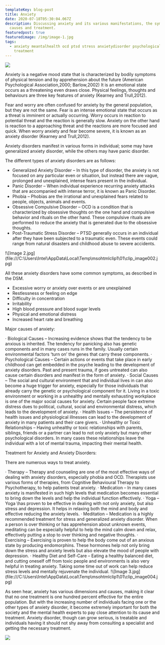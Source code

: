 ```yaml
---
templateKey: blog-post
title: Anxiety
date: 2020-07-18T05:30:04.067Z
description: Discussing anxiety and its various manifestations, the symptoms,
  causes and treatment.
featuredpost: true
featuredimage: /img/image-1.jpg
tags:
  - anxiety meantalhealth ocd ptsd stress anxietydisorder psychologicaldisorders
    treatment
---
```

<!--\\[if !mso]>
<style>
v\:* {behavior:url(#default#VML);}
o\:* {behavior:url(#default#VML);}
w\:* {behavior:url(#default#VML);}
.shape {behavior:url(#default#VML);}
</style>
<!\\[endif]-->

<!--\\[if gte mso 9]><xml>
 <w:WordDocument>
  <w:View>Normal</w:View>
  <w:Zoom>0</w:Zoom>
  <w:TrackMoves>false</w:TrackMoves>
  <w:TrackFormatting/>
  <w:PunctuationKerning/>
  <w:ValidateAgainstSchemas/>
  <w:SaveIfXMLInvalid>false</w:SaveIfXMLInvalid>
  <w:IgnoreMixedContent>false</w:IgnoreMixedContent>
  <w:AlwaysShowPlaceholderText>false</w:AlwaysShowPlaceholderText>
  <w:DoNotPromoteQF/>
  <w:LidThemeOther>EN-US</w:LidThemeOther>
  <w:LidThemeAsian>X-NONE</w:LidThemeAsian>
  <w:LidThemeComplexScript>X-NONE</w:LidThemeComplexScript>
  <w:Compatibility>
   <w:BreakWrappedTables/>
   <w:SnapToGridInCell/>
   <w:WrapTextWithPunct/>
   <w:UseAsianBreakRules/>
   <w:DontGrowAutofit/>
   <w:SplitPgBreakAndParaMark/>
   <w:DontVertAlignCellWithSp/>
   <w:DontBreakConstrainedForcedTables/>
   <w:DontVertAlignInTxbx/>
   <w:Word11KerningPairs/>
   <w:CachedColBalance/>
  </w:Compatibility>
  <m:mathPr>
   <m:mathFont m:val="Cambria Math"/>
   <m:brkBin m:val="before"/>
   <m:brkBinSub m:val="--"/>
   <m:smallFrac m:val="off"/>
   <m:dispDef/>
   <m:lMargin m:val="0"/>
   <m:rMargin m:val="0"/>
   <m:defJc m:val="centerGroup"/>
   <m:wrapIndent m:val="1440"/>
   <m:intLim m:val="subSup"/>
   <m:naryLim m:val="undOvr"/>
  </m:mathPr></w:WordDocument>
</xml><!\\[endif]-->

![](/img/image-2.jpg)

Anxiety is a negative mood state that is characterized by bodily symptoms of physical tension and by apprehension about the future (American Psychological Association,2000; Barlow,2002) It is an emotional state occurs as a threatening even draws close. Physical feelings, thoughts and behaviours are three key features of anxiety (Kearney and Trull,2012).

Fear and worry are often confused for anxiety by the general population, but they are not the same. Fear is an intense emotional state that occurs as a threat is imminent or actually occurring. Worry occurs in reaction to potential threat and the reaction is generally slow. Anxiety on the other hand is reaction to a approaching threat and the reactions are more focused and quick. When worry anxiety and fear become severe, it is known as an anxiety disorder (Kearney and Trull,2012).

Anxiety disorders manifest in various forms in individual; some may have generalized anxiety disorder, while the others may have panic disorder.

The different types of anxiety disorders are as follows:

* Generalized Anxiety Disorder – In this type of disorder, the anxiety is not focused on any particular even or situation, but instead there are vague, prolonged and unexplained, intense fears present in the individual.
* Panic Disorder – When individual experience recurring anxiety attacks that are accompanied with intense terror, it is known as Panic Disorder.
* Phobia – Phobias are the irrational and unexplained fears related to people, objects, animals and events.
* Obsessive Compulsive Disorder – OCD is a condition that is characterized by obsessive thoughts on the one hand and compulsive behavior and rituals on the other hand. These compulsive rituals are performed to reduce the anxiety that is generated due to the obsessive thoughts.
* Post-Traumatic Stress Disorder – PTSD generally occurs in an individual after they have been subjected to a traumatic even. These events could range from natural disasters and childhood abuse to severe accidents.

<!--\\[if gte vml 1]><v:shapetype id="_x0000_t75" coordsize="21600,21600"
 o:spt="75" o:preferrelative="t" path="m@4@5l@4@11@9@11@9@5xe" filled="f"
 stroked="f">
 <v:stroke joinstyle="miter"/>
 <v:formulas>
  <v:f eqn="if lineDrawn pixelLineWidth 0"/>
  <v:f eqn="sum @0 1 0"/>
  <v:f eqn="sum 0 0 @1"/>
  <v:f eqn="prod @2 1 2"/>
  <v:f eqn="prod @3 21600 pixelWidth"/>
  <v:f eqn="prod @3 21600 pixelHeight"/>
  <v:f eqn="sum @0 0 1"/>
  <v:f eqn="prod @6 1 2"/>
  <v:f eqn="prod @7 21600 pixelWidth"/>
  <v:f eqn="sum @8 21600 0"/>
  <v:f eqn="prod @7 21600 pixelHeight"/>
  <v:f eqn="sum @10 21600 0"/>
 </v:formulas>
 <v:path o:extrusionok="f" gradientshapeok="t" o:connecttype="rect"/>
 <o:lock v:ext="edit" aspectratio="t"/>
</v:shapetype><v:shape id="Picture_x0020_1" o:spid="_x0000_i1026" type="#_x0000_t75"
 alt="Image 2.jpg" style='width:381pt;height:415.5pt;visibility:visible;
 mso-wrap-style:square'>
 <v:imagedata src="file:///C:\Users\Intel\AppData\Local\Temp\msohtmlclip1\01\clip_image001.jpg"
  o:title="Image 2"/>
</v:shape><!\\[endif]--><!--\\[if !vml]-->!\[Image 2.jpg](file:///C:\Users\Intel\AppData\Local\Temp\msohtmlclip1\01\clip_image002.jpg)<!--\\[endif]-->

All these anxiety disorders have some common symptoms, as described in the DSM.

* Excessive worry or anxiety over events or are unexplained
* Restlessness or feeling on edge
* Difficulty in concentration
* Irritability
* High blood pressure and blood sugar levels
* Physical and emotional distress
* Increased heart rate and breathing

Major causes of anxiety:

<!--\\[if !supportLists]-->· <!--\\[endif]-->Biological Causes – Increasing evidence shows that the tendency to be anxious is inherited. The tendency for panicking also has genetic components and in many cases runs in the family. Usually certain environmental factors ‘turn on’ the genes that carry these components.

<!--\\[if !supportLists]-->· <!--\\[endif]-->Psychological Causes – Certain actions or events that take place in early childhood can get embedded in the psyche leading to the development of anxiety disorders. Past and present trauma, if goes untreated can also cause certain disorders and manifest in the form of anxiety.

<!--\\[if !supportLists]-->· <!--\\[endif]-->Social Causes – The social and cultural environment that and individual lives in can also become a huge trigger for anxiety, especially for those individuals that already carry the genetic or psychological component for it. Living in a toxic environment or working in a unhealthy and mentally exhausting workplace is one of the major social causes for anxiety. Certain people face extreme distress dues to political, cultural, social and environmental distress, which leads to the development of anxiety.

<!--\\[if !supportLists]-->· <!--\\[endif]-->Health Issues – The persistence of health issues and physiological illnesses can lead to the development of anxiety in many patients and their care givers.

<!--\\[if !supportLists]-->· <!--\\[endif]-->Unhealthy or Toxic Relationships – Having unhealthy or toxic relationships with parents, siblings, friends or a partner can lead to not only anxiety but many other psychological disorders. In many cases these relationships leave the individual with a lot of mental trauma, impacting their mental health.

Treatment for Anxiety and Anxiety Disorders:

There are numerous ways to treat anxiety.

<!--\\[if !supportLists]-->· <!--\\[endif]-->Therapy – Therapy and counseling are one of the most effective ways of dealing with anxiety disorders, especially phobia and OCD. Therapists use various forms of therapies, from Cognitive Behavioural Therapy to Psychotherapy, to help patients treat anxiety.

<!--\\[if !supportLists]-->· <!--\\[endif]-->Medication – In many cases anxiety is manifested in such high levels that medication becomes essential to bring down the levels and help the individual function effectively.

<!--\\[if !supportLists]-->· <!--\\[endif]-->Yoga – Yoga \has proven to be effective in dealing with not only anxiety, but also stress and depression. It helps in relaxing both the mind and body and effective reducing the anxiety levels.

<!--\\[if !supportLists]-->· <!--\\[endif]-->Meditation – Medication is a highly recommended treatment for stress and generalized anxiety disorder. When a person is over thinking or has apprehension about unknown events, meditating can be especially helpful to help the mind calm down and relax, effectively putting a stop to over thinking and negative thoughts.

<!--\\[if !supportLists]-->· <!--\\[endif]-->Exercising – Exercising is proven to help the body come out of an anxious state by producing endomorphins. These hormones help not only bring down the stress and anxiety levels but also elevate the mood of people with depression.

<!--\\[if !supportLists]-->· <!--\\[endif]-->Healthy Diet and Self-Care – Eating a healthy balanced diet, and cutting oneself off from toxic people and environments is also very helpful in treating anxiety. Taking some time out of work can help reduce stress levels and mentally rejuvenate the individual.

<!--\\[if gte vml 1]><v:shape id="Picture_x0020_2" o:spid="_x0000_i1025"
 type="#_x0000_t75" alt="Image 3.jpg" style='width:468pt;height:312pt;
 visibility:visible;mso-wrap-style:square'>
 <v:imagedata src="file:///C:\Users\Intel\AppData\Local\Temp\msohtmlclip1\01\clip_image003.jpg"
  o:title="Image 3"/>
</v:shape><!\\[endif]--><!--\\[if !vml]-->!\[Image 3.jpg](file:///C:\Users\Intel\AppData\Local\Temp\msohtmlclip1\01\clip_image004.jpg)<!--\\[endif]-->

As seen hear, anxiety has various dimensions and causes, making it clear that no one treatment is one hundred percent effective for the entire population. But with the increasing number of individuals facing one or the other types of anxiety disorder, it become extremely important for both the society and the mental health experts to pay close attention to its cause and treatment. Anxiety disorder, though can grow serious, is treatable and individuals having it should not shy away from consulting a specialist and getting the necessary treatment.

![](/img/image-3.jpg)